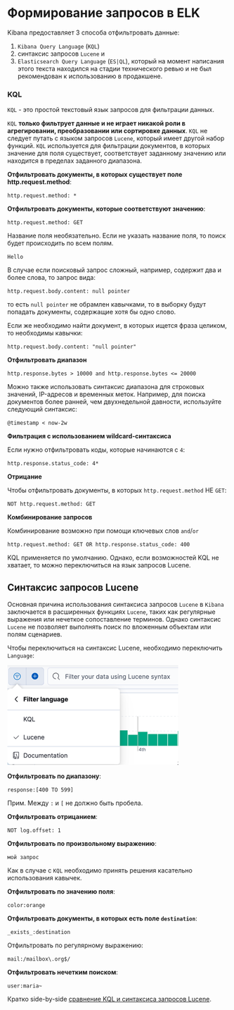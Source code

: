 # Формирование запросов в ELK

Kibana предоставляет 3 способа отфильтровать данные:

1. `Kibana Query Language` (`KQL`)
2. синтаксис запросов `Lucene` и
3. `Elasticsearch Query Language` (`ES|QL`), который на момент написания этого текста находился 
на стадии технического ревью и не был рекомендован к использованию в продакшене.

### KQL

`KQL` - это простой текстовый язык запросов для фильтрации данных.

`KQL` **только фильтрует данные и не играет никакой роли в агрегировании, преобразовании или 
сортировке данных**. `KQL` не следует путать с языком запросов `Lucene`, который имеет другой 
набор функций. `KQL` используется для фильтрации документов, в которых значение для поля существует, 
соответствует заданному значению или находится в пределах заданного диапазона.

**Отфильтровать документы, в которых существует поле http.request.method**:

```shell
http.request.method: *
```

**Отфильтровать документы, которые соответствуют значению**:

```shell
http.request.method: GET
```

Название поля необязательно. Если не указать название поля, то поиск будет происходить по всем
полям. 

```shell
Hello
```

В случае если поисковый запрос сложный, например, содержит два и более слова, то запрос вида:

```shell
http.request.body.content: null pointer
```

то есть `null pointer` не обрамлен кавычками, то в выборку будут попадать документы, содержащие
хотя бы одно слово. 

Если же необходимо найти документ, в которых ищется фраза целиком, то необходимы кавычки:

```shell
http.request.body.content: "null pointer"
```

**Отфильтровать диапазон**

```shell
http.response.bytes > 10000 and http.response.bytes <= 20000
```

Можно также использовать синтаксис диапазона для строковых значений, IP-адресов и временных меток. 
Например, для поиска документов более ранней, чем двухнедельной давности, используйте следующий синтаксис:

```shell
@timestamp < now-2w
```

**Фильтрация с использованием wildcard-синтаксиса**

Если нужно отфильтровать коды, которые начинаются с `4`:

```shell
http.response.status_code: 4*
```

**Отрицание**

Чтобы отфильтровать документы, в которых `http.request.method` НЕ `GET`:

```shell
NOT http.request.method: GET
```

**Комбинирование запросов**

Комбинирование возможно при помощи ключевых слов `and`/`or`

```shell
http.request.method: GET OR http.response.status_code: 400
```

KQL применяется по умолчанию. Однако, если возможностей KQL не хватает, то можно переключиться
на язык запросов Lucene.

## Синтаксис запросов Lucene

Основная причина использования синтаксиса запросов `Lucene` в `Kibana` заключается в расширенных 
функциях `Lucene`, таких как регулярные выражения или нечеткое сопоставление терминов. Однако 
синтаксис `Lucene` не позволяет выполнять поиск по вложенным объектам или полям сценариев.

Чтобы переключиться на синтаксис Lucene, необходимо переключить `Language`:

![](../images/elk-lucene.png)

**Отфильтровать по диапазону**:

```shell
response:[400 TO 599]
```

Прим. Между `:` и `[` не должно быть пробела.

**Отфильтровать отрицанием**:

```shell
NOT log.offset: 1
```

**Отфильтровать по произвольному выражению**:

```shell
мой запрос
```

Как в случае с `KQL` необходимо принять решения касательно использования кавычек.

**Отфильтровать по значению поля**:

```shell
color:orange
```

**Отфильтровать документы, в которых есть поле `destination`**:

```shell
_exists_:destination
```

Отфильтровать по регулярному выражению:

```shell
mail:/mailbox\.org$/
```

**Отфильтровать нечетким поиском**:

```shell
user:maria~
```

Кратко side-by-side [сравнение KQL и синтаксиса запросов Lucene](https://www.timroes.de/kibana-search-cheatsheet).

